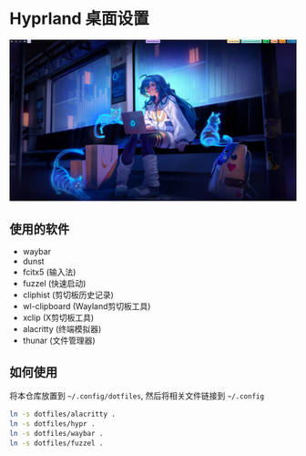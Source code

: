 # Hyprland 桌面设置

![scrot](https://raw.githubusercontent.com/jilen/dotfiles/main/desktop.webp)

## 使用的软件
+ waybar
+ dunst
+ fcitx5 (输入法)
+ fuzzel (快速启动)
+ cliphist (剪切板历史记录)
+ wl-clipboard (Wayland剪切板工具)
+ xclip (X剪切板工具)
+ alacritty (终端模拟器)
+ thunar (文件管理器)


## 如何使用

将本仓库放置到 `~/.config/dotfiles`, 然后将相关文件链接到 `~/.config`

```bash
ln -s dotfiles/alacritty .
ln -s dotfiles/hypr .
ln -s dotfiles/waybar .
ln -s dotfiles/fuzzel .
```
